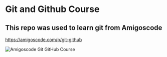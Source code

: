 # Git and Github Course

## This repo was used to learn git from Amigoscode

https://amigoscode.com/p/git-github

![Amigoscode Git   GitHub Course](https://user-images.githubusercontent.com/77160233/167264570-d5700190-2433-49b8-acc6-b8365ea5a183.png)
